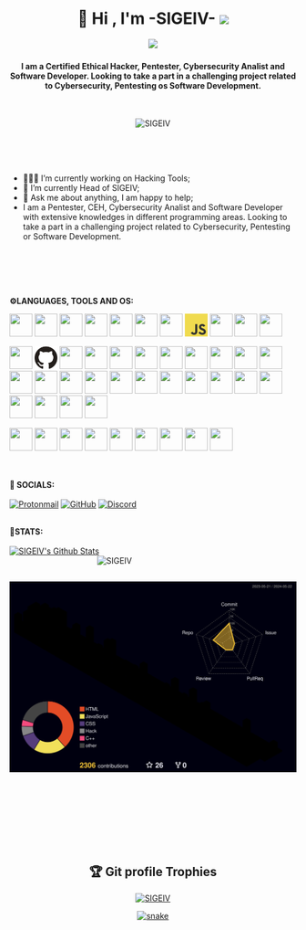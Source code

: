 <h1 align="center"> 👋 Hi , I'm -SIGEIV- <img src="https://media.giphy.com/media/hvRJCLFzcasrR4ia7z/giphy.gif" width="35"></h1>
<p align="center">
  <a href="https://github.com/SIGEIV/readme-typing-svg"><img src="https://readme-typing-svg.herokuapp.com?color=%23F70000&lines=Pentester+and+CyberSecurity+Analist+SoftwareDeveloper"></a>
</p>

<h4 align="center">I am a Certified Ethical Hacker, Pentester, Cybersecurity Analist and Software Developer. Looking to take a part in a challenging project related to Cybersecurity, Pentesting os Software Development.</h4>
<br>
<p align="center"> <img src="https://komarev.com/ghpvc/?username=SIGEIV&label=Profile%20views&color=F70000&style=iron" alt="SIGEIV" /> </p>





<br><br><br>

- 👨🏽‍💻 I’m currently working on  Hacking Tools;
- 🌱 I’m currently Head of SIGEIV; 
- 💬 Ask me about anything, I am happy to help;
- I am a Pentester, CEH, Cybersecurity Analist and Software Developer with extensive knowledges in different programming areas. Looking to take a part in a challenging project
related to Cybersecurity, Pentesting or Software Development.<br><br><br>
<br>




<br/><a target="_blank"></a>
**⚙LANGUAGES, TOOLS AND OS:**  


<code><img height="40" width="40" src="https://cdn-icons-png.flaticon.com/512/919/919852.png"></code>
<code><img height="40" width="40" src="https://cdn-icons-png.flaticon.com/512/919/919856.png"></code>
<code><img height="40" width="40" src="https://brandeps.com/logo-download/C/C-Sharp-logo-vector-01.svg"></code>
<code><img height="40" width="40" src="https://cdn-icons-png.flaticon.com/512/919/919841.png"></code>
<code><img height="40" width="40" src="https://cdn-icons-png.flaticon.com/512/1051/1051277.png"></code>
<code><img height="40" width="40" src="https://cdn-icons-png.flaticon.com/512/5968/5968672.png"></code>
<code><img height="40" width="40" src="https://cdn.iconscout.com/icon/free/png-256/css-131-722685.png"></code>
<code><img height="40" width="40" src="https://raw.githubusercontent.com/github/explore/80688e429a7d4ef2fca1e82350fe8e3517d3494d/topics/javascript/javascript.png"></code>
<code><img height="40" width="40" src="https://cdn-icons-png.flaticon.com/512/1199/1199128.png"></code>
<code><img height="40" width="40" src="https://cdn-icons-png.flaticon.com/512/732/732218.png"></code>
<code><img height="40" width="40" src="https://cdn.worldvectorlogo.com/logos/nodejs-icon.svg"></code>

<code><img height="40" width="40" src="https://upload.wikimedia.org/wikipedia/commons/thumb/3/3f/Git_icon.svg/1024px-Git_icon.svg.png"></code>
<code><img height="40" width="40" src="https://raw.githubusercontent.com/github/explore/80688e429a7d4ef2fca1e82350fe8e3517d3494d/topics/github-api/github-api.png"></code>
<code><img height="40" width="40" src="https://drasite.com/content/img/icons/visual-studio-code.svg"></code>
<code><img height="40" width="40" src="https://drasite.com/content/blog/posts/media/kali-2020.3/icons/hydra.svg"></code>
<code><img height="40" width="40" src="https://drasite.com/content/blog/posts/media/kali-2020.2/icons/sqlsus.svg"></code>
<code><img height="40" width="40" src="https://drasite.com/content/blog/posts/media/kali-2020.2/icons/powersploit.svg"></code>
<code><img height="40" width="40" src="https://drasite.com/content/blog/posts/media/kali-2020.3/icons/burp.svg"></code>
<code><img height="40" width="40" src="https://www.nosolohacking.info/wp-content/uploads/2020/09/nmap-logo-256x256-1.png"></code>
<code><img height="40" width="40" src="https://www.kali.org/tools/metasploit-framework/images/metasploit-framework-logo.svg"></code>
<code><img height="40" width="40" src="https://www.kali.org/tools/maltego/images/maltego-logo.svg"></code>
<code><img height="40" width="40" src="https://www.kali.org/tools/medusa/images/medusa-logo.svg"></code>
<code><img height="40" width="40" src="https://www.kali.org/tools/aircrack-ng/images/aircrack-ng-logo.svg"></code>
<code><img height="40" width="40" src="https://www.kali.org/tools/exploitdb/images/exploitdb-logo.svg"></code>
<code><img height="40" width="40" src="https://www.kali.org/tools/airgeddon/images/airgeddon-logo.svg"></code>
<code><img height="40" width="40" src="https://www.kali.org/tools/jboss-autopwn/images/jboss-autopwn-logo.svg"></code>
<code><img height="40" width="40" src="https://www.kali.org/tools/ncrack/images/ncrack-logo.svg"></code>
<code><img height="40" width="40" src="https://www.kali.org/tools/autopsy/images/autopsy-logo.svg"></code>
<code><img height="40" width="40" src="https://www.kali.org/tools/beef-xss/images/beef-xss-logo.svg"></code>
<code><img height="40" width="40" src="https://www.kali.org/tools/johnny/images/johnny-logo.svg"></code>
<code><img height="40" width="40" src="https://www.kali.org/tools/nikto/images/nikto-logo.svg"></code>
<code><img height="40" width="40" src="https://www.kali.org/tools/hashcat/images/hashcat-logo.svg"></code>
<code><img height="40" width="40" src="https://www.kali.org/tools/weevely/images/weevely-logo.svg"></code>
<code><img height="40" width="40" src="https://www.kali.org/tools/wireshark/images/wireshark-logo.svg"></code>
<code><img height="40" width="40" src="https://www.kali.org/tools/sqlmap/images/sqlmap-logo.svg"></code>
<code><img height="40" width="40" src="https://www.kali.org/tools/wpscan/images/wpscan-logo.svg"></code>
<code><img height="40" width="40" src="https://www.kali.org/tools/zaproxy/images/zaproxy-logo.svg"></code>


<code><img height="40" width="40" src="https://drasite.com/content/blog/posts/media/kali-2020.2/icons/kali-www.svg"></code>
<code><img height="40" width="40" src="https://img.icons8.com/color/452/linux--v1.png"></code>
<code><img height="40" width="40" src="https://img.icons8.com/color/452/debian.png"></code>
<code><img height="40" width="40" src="https://img.icons8.com/material/344/arch-linux.png"></code>
<code><img height="40" width="40" src="https://img.icons8.com/color/344/red-hat.png"></code>
<code><img height="40" width="40" src="https://img.icons8.com/color/344/centos.png"></code>
<code><img height="40" width="40" src="https://img.icons8.com/color/344/raspberry-pi.png"></code>
<code><img height="40" width="40" src="https://img.icons8.com/color/344/ubuntu--v1.png"></code>
<code><img height="40" width="40" src="https://img.icons8.com/fluency/344/windows-10.png"></code>
<br/><br/>

<br/><a target="_blank"></a>
**📨 SOCIALS:**
<br/><br/>
<a href="SIGEIV@protonmail.com"><img src="https://img.shields.io/badge/ProtonMail-8B89CC?style=for-the-badge&logo=protonmail&logoColor=white" alt="Protonmail"/></a>
<a href="https://github.com/SIGEIV"><img src="https://img.shields.io/badge/github-%23181717.svg?style=for-the-badge&logo=github&logoColor=white" alt="GitHub"/></a>
<a href="SIGEIV"><img src="https://img.shields.io/badge/Discord-7289DA?style=for-the-badge&logo=discord&logoColor=white" alt="Discord"/></a>


<br/><a target="_blank"></a>
**🚩STATS:**
<br/><br/>
<a href="https://github.com/SIGEIV"><img src="https://github-readme-stats.vercel.app/api?username=SIGEIV&show_icons=true&count_private=true&theme=highcontrast" alt="SIGEIV's Github Stats" width="450"/>
</a>
<a><img align="right" src="https://github-readme-stats.vercel.app/api/top-langs?username=SIGEIV&langs_count=10&show_icons=true&locale=en&layout=compact&theme=highcontrast" alt="SIGEIV" width="350"/></a>
<br/>

<br>

![](./profile-3d-contrib/profile-night-rainbow.svg)

 <br/>

  <br>
  <br>
  </a>
  <div align="center" >
<p>&nbsp;</p>

<br/>

## :trophy: Git profile Trophies

<p align="center"> <a href="https://github.com/SIGEIV"><img src="https://github-profile-trophy.vercel.app/?username=SIGEIV&layout=compact&theme=algolia" alt="SIGEIV"/> </p>


<p align="center">
  <img src="https://github.com/Thxssio/github-contribution-grid-snake.svg/blob/main/github-contribution-grid-snake.svg" alt="snake"></center>
</p>
<br>


